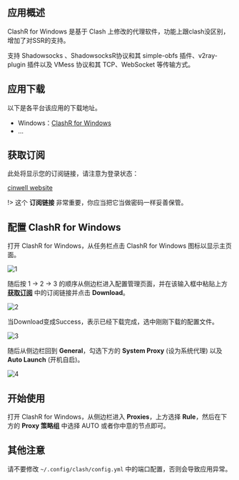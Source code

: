 ## 应用概述

ClashR for Windows 是基于 Clash 上修改的代理软件，功能上跟clash没区别，增加了对SSR的支持。

支持 Shadowsocks 、ShadowsocksR协议和其 simple-obfs 插件、v2ray-plugin 插件以及 VMess 协议和其 TCP、WebSocket 等传输方式。

## 应用下载

以下是各平台该应用的下载地址。

- Windows：[ClashR for Windows](https://raw.githubusercontent.com/aipeach/ssr-download/master/ClashR-Windows.7z)
- ...

## 获取订阅

此处将显示您的订阅链接，请注意为登录状态：

[cinwell website](/sublink?type=clashr ':include :type=markdown')

!> 这个 **订阅链接** 非常重要，你应当把它当做密码一样妥善保管。

## 配置 ClashR for Windows

打开 ClashR for Windows，从任务栏点击 ClashR for Windows 图标以显示主页面。

![1](https://i.loli.net/2020/02/07/uIbnVJtsChfc1zA.png ':size=600')

随后按 1 -> 2 -> 3 的顺序从侧边栏进入配置管理页面，并在该输入框中粘贴上方 **[获取订阅](#获取订阅)** 中的订阅链接并点击 **Download**。

![2](https://i.loli.net/2020/02/07/8TxAsSi5QGYogZc.png ':size=600')

当Download变成Success，表示已经下载完成，选中刚刚下载的配置文件。

![3](https://i.loli.net/2020/02/07/2L4nwsTJqDIgdUu.png ':size=600')

随后从侧边栏回到 **General**，勾选下方的 **System Proxy** (设为系统代理) 以及 **Auto Launch** (开机自启)。

![4](https://i.loli.net/2020/02/07/WAS5R8yln3sUpc7.png ':size=600')

## 开始使用

打开 ClashR for Windows，从侧边栏进入 **Proxies**，上方选择 **Rule**，然后在下方的 **Proxy 策略组** 中选择 AUTO 或者你中意的节点即可。

## 其他注意

请不要修改 `~/.config/clash/config.yml` 中的端口配置，否则会导致应用异常。

